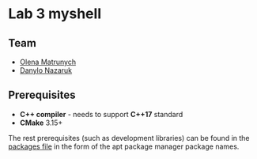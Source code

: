 # Lab 3 myshell

## Team

 - [Olena Matrunych](https://github.com/matrunych)
 - [Danylo Nazaruk](https://github.com/H4wking)

## Prerequisites

 - **C++ compiler** - needs to support **C++17** standard
 - **CMake** 3.15+
 
The rest prerequisites (such as development libraries) can be found in the [packages file](./apt_packages.txt) in the form of the apt package manager package names.
